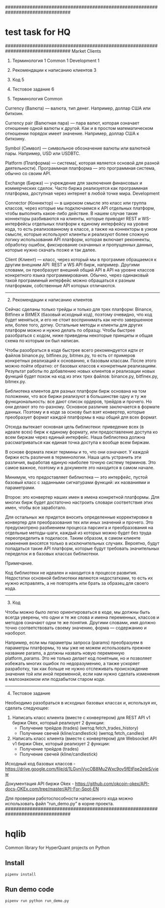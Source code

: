 ################################################################################
#                     test task for HQ
################################################################################
﻿Market Clients




1. Терминология        1
Common        1
Development        1
2. Рекомендации к написанию клиентов        3
3. Код        5
4. Тестовое задание        6






1. Терминология
Common


Currency (Валюта) — валюта, тип денег. Например, доллар США или биткоин.


Currency pair (Валютная пара) — пара валют, которая означает отношение одной валюты к другой. Как и в простом математическом отношении порядок имеет значение. Например, доллар США к биткоину.


Symbol (Символ) — символьное обозначение валюты или валютной пары. Например, USD или USDBTC.


Platform (Платформа) — система(, которая является основой для разной деятельности). Программная платформа — это программная система, обычно со своим API.


Exchange (Биржа) — учреждение для заключения финансовых и коммерческих сделок. Часто биржа реализуется как программная платформа, доступная через интернет в любой точке мира.
Development


Connector (Коннектор) — в широком смысле это класс или группа классов, через которые мы подключаемся к API отдельных платформ, чтобы выполнить какое-либо действие. В нашем случае такие коннекторы разбиваются на клиенты, которые приводят REST и WS-интерфейсы отдельных платформ к единому интерфейсу на уровне кода, то есть реализованному в классе, а также на коннекторы в узком смысле, которые используют клиенты и реализуют более сложную логику использования API платформ, которая включает реконнекты, обработку ошибок, фиксирование скачанных и пропущенных данных, которые нужно скачать позже и так далее.


Client (Клиент) — класс, через который мы в программе обращаемся к другим внешним API: REST и WS API бирж, например. Другими словами, он преобразует внешний общий API в API на уровне классов конкретного языка программирования. Обычно, через одинаковый такой программный интерфейс можно обращаться к разным платформам, собственные API которых отличаются.
________________


2. Рекомендации к написанию клиентов


Сейчас сделаны только трейды и только для трех платформ: Binance, Bitfinex и BitMEX (базовый исходный код), поэтому очевидно, что код будет меняться, и его не стоит воспринимать как нечто завершенное или, более того, догму. Остальные методы и клиенты для других платформ можно и нужно делать по образцу. Чтобы быстрее разобраться с кодом, ниже приведены некоторые принципы и общая схема по которым он был написан.


Чтобы разобраться в коде быстрее всего рекомендуется идти от файлов binance.py, bitfinex.py, bitmex.py, то есть от примеров конкретных реализаций к основанию, к базовым классам. После этого можно пойти обратно: от базовых классов к конкретным реализациям. Результат работы по добавлению новых клиентов и реализации новых функций будет похож на код из этих трех файлов: binance.py, bitfinex.py, bitmex.py.


Библиотека клиентов для разных платформ бирж основана на том положении, что все биржи реализуют в большинстве одну и ту же функциональность: все дают список ордеров, трейдов и прочего. Но они делают это по-разному. Основное различие заключается в формате данных. Поэтому и в коде за основу был взят конвертер, которые преобразует формат каждой платформы в наш общий для всех формат. 


Отсюда вытекает основная цель библиотеки: приведение всех (в идеале всех) бирж к единому формату, или предоставление доступа ко всем биржам через единый интерфейс. Наша библиотека должна рассматриваться как единая точка доступа к вообще всем биржам.


В основе формата лежат термины и то, что они означают. У каждой биржи есть различия в терминологии. Наша цель устранить эти различия, выработав единую наиболее точную систему терминов. Это самое важное, поэтому и в документе это находится в самом начале.


Минимум, что предоставляет библиотека — это интерфейс, пустой базовый класс с заданными сигнатурами функций: их названиями и параметрами. 


Второе: это конвертер наших имен в имена конкретной платформы. Для многих бирж будет достаточно настроить словари соответствия этих имен, чтобы все заработало.


Для остальных же придется вносить определенные корректировки в конвертер для преобразования тех или иных значений и прочего. Это предусмотрено разбиением процесса парсинга и преобразования на отдельные методы-шаги, каждый из которых можно будет без труда переопределить в подклассе. Таким образом, в самом клиенте изменения вносятся только в исключительных случаях. Вероятно, будут попадаться такие API платформ, которые будут требовать значительных переделок и в базовых классах библиотеки.


Примечание.


Код библиотеки не идеален и находится в процессе развития. Недостатки основной библиотеки являются недостатками, то есть их нужно исправлять, а не повторять или брать за образец для своего кода.




________________


3. Код


Чтобы можно было легко ориентироваться в коде, мы должны быть всегда уверены, что одни и те же слова и имена переменных, классов и методов означают одни те же понятия. Другими словами, имя должно точно соответствовать своему значению, форма — содержанию и наоборот.


Например, если мы параметры запроса (params) преобразуем в параметры платформы, то мы уже не можем использовать прежнее название params, а должны назвать новую переменную platform_params. Это не только делает код понятным, но и позволяет избежать многих ошибок по недоразумению, а также ускоряет разработку, так как больше не нужно отслеживать происхождение значения той или иной переменной, если нам нужно сделать изменения в малознакомом или подзабытом старом коде.


________________


4. Тестовое задание


Необходимо разобраться в исходных базовых классах и, используя их, сделать следующее:


1. Написать класс клиента (вместе с конвертером) для REST API v1 биржи Okex, который реализует 2 функции:
   * Получение трейдов (trades) (метод fetch_trades_history)
   * Получение свечей (kline/candlestick) (метод fetch_candles)
1. Написать класс клиента (вместе с конвертером) для Websocket API v1 биржи Okex, который реализует 2 функции:
   * Получение трейдов (trades)
   * Получение свечей (kline/candlestick)


Исходный код базовых классов - https://drive.google.com/file/d/1LGvnjVycOB8Mu2Wxc9ov5fEtFpe2eleS/view 


Документация API биржи Okex - https://github.com/okcoin-okex/API-docs-OKEx.com/tree/master/API-For-Spot-EN


Для проверки работоспособности написанного кода можно использовать файл “run_demo.py” в корне проекта.
################################################################################

# hqlib
Common library for HyperQuant projects on Python

## Install

    pipenv install

## Run demo code

    pipenv run python run_demo.py
    


